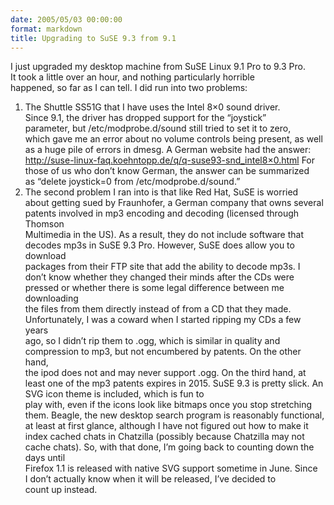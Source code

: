 ```yaml
---
date: 2005/05/03 00:00:00
format: markdown
title: Upgrading to SuSE 9.3 from 9.1
---
```

I just upgraded my desktop machine from SuSE Linux 9.1 Pro to 9.3 Pro.<br />
It took a little over an hour, and nothing particularly horrible<br />
happened, so far as I can tell.
I did run into two problems:
1. The Shuttle SS51G that I have uses the Intel 8×0 sound driver.<br />
Since 9.1, the driver has dropped support for the “joystick”<br />
parameter, but /etc/modprobe.d/sound still tried to set it to zero,<br />
which gave me an error about no volume controls being present, as well<br />
as a huge pile of errors in dmesg. A German website had the answer:<br />
http://suse-linux-faq.koehntopp.de/q/q-suse93-snd_intel8×0.html
For those of us who don’t know German, the answer can be summarized<br />
as “delete joystick=0 from /etc/modprobe.d/sound.”
2. The second problem I ran into is that like Red Hat, SuSE is worried<br />
about getting sued by Fraunhofer, a German company that owns several<br />
patents involved in mp3 encoding and decoding (licensed through Thomson<br />
Multimedia in the US). As a result, they do not include software that<br />
decodes mp3s in SuSE 9.3 Pro. However, SuSE does allow you to download<br />
packages from their FTP site that add the ability to decode mp3s. I<br />
don’t know whether they changed their minds after the CDs were<br />
pressed or whether there is some legal difference between me downloading<br />
the files from them directly instead of from a CD that they made.<br />
Unfortunately, I was a coward when I started ripping my CDs a few years<br />
ago, so I didn’t rip them to .ogg, which is similar in quality and<br />
compression to mp3, but not encumbered by patents. On the other hand,<br />
the ipod does not and may never support .ogg. On the third hand, at<br />
least one of the mp3 patents expires in 2015.
SuSE 9.3 is pretty slick. An SVG icon theme is included, which is fun to<br />
play with, even if the icons look like bitmaps once you stop stretching<br />
them. Beagle, the new desktop search program is reasonably functional,<br />
at least at first glance, although I have not figured out how to make it<br />
index cached chats in Chatzilla (possibly because Chatzilla may not<br />
cache chats).
So, with that done, I’m going back to counting down the days until<br />
Firefox 1.1 is released with native SVG support sometime in June. Since<br />
I don’t actually know when it will be released, I’ve decided to<br />
count up instead.
